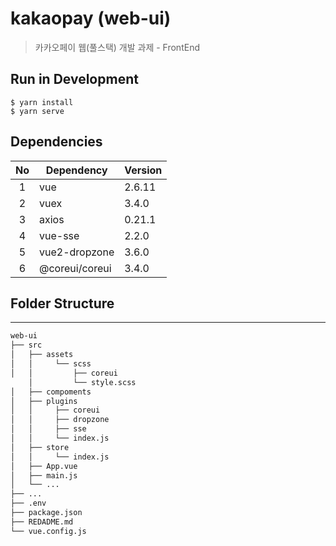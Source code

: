 # kakaopay (web-ui)

> 카카오페이 웹(풀스택) 개발 과제 - FrontEnd

## Run in Development

```
$ yarn install
$ yarn serve
```

## Dependencies

| No  |  Dependency    | Version  |
|:---:|----------------|----------|
|  1  | vue            | 2.6.11   |
|  2  | vuex           | 3.4.0    |
|  3  | axios          | 0.21.1   |
|  4  | vue-sse        | 2.2.0    |
|  5  | vue2-dropzone  | 3.6.0    |
|  6  | @coreui/coreui | 3.4.0    |

## Folder Structure

***

```sh
web-ui
├── src
│   ├── assets
│   │     └── scss
│   │         ├── coreui
    │         └── style.scss
│   ├── compoments            
│   ├── plugins                
│   │     ├── coreui
│   │     ├── dropzone
│   │     ├── sse
│   │     └── index.js
│   ├── store                 
│   │     └── index.js
│   ├── App.vue
│   ├── main.js
│   └── ...
├── ...
├── .env
├── package.json
├── REDADME.md
└── vue.config.js
```
